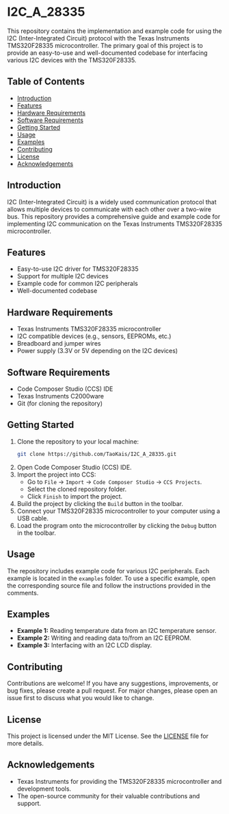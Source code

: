 # I2C_A_28335

This repository contains the implementation and example code for using the I2C (Inter-Integrated Circuit) protocol with the Texas Instruments TMS320F28335 microcontroller. The primary goal of this project is to provide an easy-to-use and well-documented codebase for interfacing various I2C devices with the TMS320F28335.

## Table of Contents

- [Introduction](#introduction)
- [Features](#features)
- [Hardware Requirements](#hardware-requirements)
- [Software Requirements](#software-requirements)
- [Getting Started](#getting-started)
- [Usage](#usage)
- [Examples](#examples)
- [Contributing](#contributing)
- [License](#license)
- [Acknowledgements](#acknowledgements)

## Introduction

I2C (Inter-Integrated Circuit) is a widely used communication protocol that allows multiple devices to communicate with each other over a two-wire bus. This repository provides a comprehensive guide and example code for implementing I2C communication on the Texas Instruments TMS320F28335 microcontroller.

## Features

- Easy-to-use I2C driver for TMS320F28335
- Support for multiple I2C devices
- Example code for common I2C peripherals
- Well-documented codebase

## Hardware Requirements

- Texas Instruments TMS320F28335 microcontroller
- I2C compatible devices (e.g., sensors, EEPROMs, etc.)
- Breadboard and jumper wires
- Power supply (3.3V or 5V depending on the I2C devices)

## Software Requirements

- Code Composer Studio (CCS) IDE
- Texas Instruments C2000ware
- Git (for cloning the repository)

## Getting Started

1. Clone the repository to your local machine:
   ```bash
   git clone https://github.com/TaoKais/I2C_A_28335.git
   ```
2. Open Code Composer Studio (CCS) IDE.
3. Import the project into CCS:
   - Go to `File` -> `Import` -> `Code Composer Studio` -> `CCS Projects`.
   - Select the cloned repository folder.
   - Click `Finish` to import the project.
4. Build the project by clicking the `Build` button in the toolbar.
5. Connect your TMS320F28335 microcontroller to your computer using a USB cable.
6. Load the program onto the microcontroller by clicking the `Debug` button in the toolbar.

## Usage

The repository includes example code for various I2C peripherals. Each example is located in the `examples` folder. To use a specific example, open the corresponding source file and follow the instructions provided in the comments.

## Examples

- **Example 1:** Reading temperature data from an I2C temperature sensor.
- **Example 2:** Writing and reading data to/from an I2C EEPROM.
- **Example 3:** Interfacing with an I2C LCD display.

## Contributing

Contributions are welcome! If you have any suggestions, improvements, or bug fixes, please create a pull request. For major changes, please open an issue first to discuss what you would like to change.

## License

This project is licensed under the MIT License. See the [LICENSE](LICENSE) file for more details.

## Acknowledgements

- Texas Instruments for providing the TMS320F28335 microcontroller and development tools.
- The open-source community for their valuable contributions and support.

